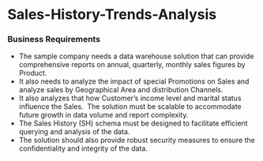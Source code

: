 # Sales-History-Trends-Analysis

### Business Requirements

- The sample company needs a data warehouse solution that can provide comprehensive reports on annual, quarterly, monthly sales figures by Product. 
- It also needs to analyze the impact of special Promotions on Sales and analyze sales by Geographical Area and distribution Channels.
- It also analyzes that how Customer’s income level and marital status influence the Sales.  The solution must be scalable to accommodate future growth in data volume and report complexity. 
- The Sales History (SH) schema must be designed to facilitate efficient querying and analysis of the data.
- The solution should also provide robust security measures to ensure the confidentiality and integrity of the data.


